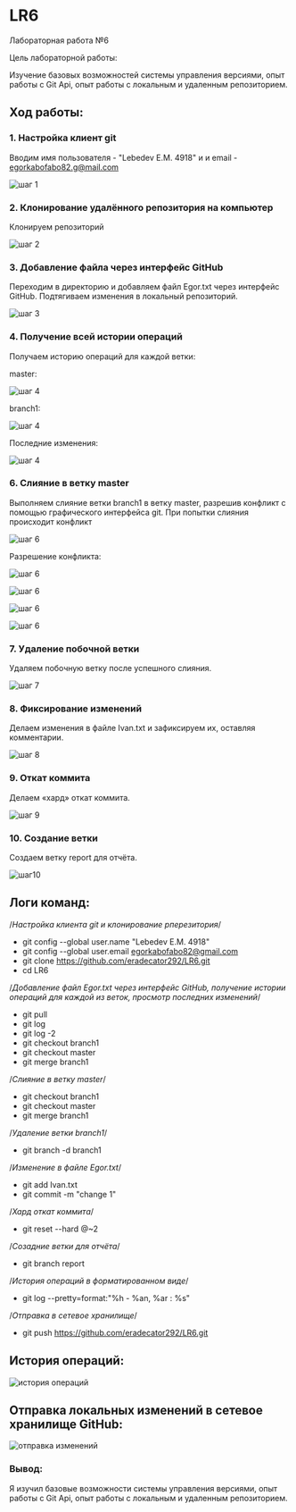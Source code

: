 # LR6

Лабораторная работа №6

Цель лабораторной работы: 

Изучение базовых возможностей системы управления версиями, опыт работы с Git Api, опыт работы с локальным и удаленным репозиторием.  

## Ход работы:  

### 1. Настройка клиент git  

Вводим имя пользователя - "Lebedev E.M. 4918" и и email - egorkabofabo82.g@mail.com 

![шаг 1](https://github.com/eradecator292/LR6/blob/report/%D0%A1%D0%BA%D1%80%D0%B8%D0%BD%D1%88%D0%BE%D1%82%D1%8B/1.jpg)  

### 2. Клонирование удалённого репозитория на компьютер  

Клонируем репозиторий 

![шаг 2](https://github.com/eradecator292/LR6/blob/report/%D0%A1%D0%BA%D1%80%D0%B8%D0%BD%D1%88%D0%BE%D1%82%D1%8B/2.jpg)

### 3. Добавление файла через интерфейс GitHub  

Переходим в директорию и добавляем файл Egor.txt через интерфейс GitHub. Подтягиваем изменения в локальный репозиторий.  

![шаг 3](https://github.com/eradecator292/LR6/blob/report/%D0%A1%D0%BA%D1%80%D0%B8%D0%BD%D1%88%D0%BE%D1%82%D1%8B/3.jpg)

### 4. Получение всей истории операций  

Получаем историю операций для каждой ветки:

master:

![шаг 4](https://github.com/eradecator292/LR6/blob/report/%D0%A1%D0%BA%D1%80%D0%B8%D0%BD%D1%88%D0%BE%D1%82%D1%8B/4.jpg)

branch1:

![шаг 4](https://github.com/eradecator292/LR6/blob/report/%D0%A1%D0%BA%D1%80%D0%B8%D0%BD%D1%88%D0%BE%D1%82%D1%8B/5.jpg)

Последние изменения:

![шаг 4](https://github.com/eradecator292/LR6/blob/report/%D0%A1%D0%BA%D1%80%D0%B8%D0%BD%D1%88%D0%BE%D1%82%D1%8B/6.jpg)

### 6. Слияние в ветку master  

Выполняем слияние ветки branch1 в ветку master, разрешив конфликт c помощью графического интерфейса git.
При попытки слияния происходит конфликт

![шаг 6](https://github.com/eradecator292/LR6/blob/report/%D0%A1%D0%BA%D1%80%D0%B8%D0%BD%D1%88%D0%BE%D1%82%D1%8B/7.jpg) 

Разрешение конфликта:

![шаг 6](https://github.com/eradecator292/LR6/blob/report/%D0%A1%D0%BA%D1%80%D0%B8%D0%BD%D1%88%D0%BE%D1%82%D1%8B/8.jpg) 

![шаг 6](https://github.com/eradecator292/LR6/blob/report/%D0%A1%D0%BA%D1%80%D0%B8%D0%BD%D1%88%D0%BE%D1%82%D1%8B/9.jpg) 

![шаг 6](https://github.com/eradecator292/LR6/blob/report/%D0%A1%D0%BA%D1%80%D0%B8%D0%BD%D1%88%D0%BE%D1%82%D1%8B/10.jpg)

![шаг 6](https://github.com/eradecator292/LR6/blob/report/%D0%A1%D0%BA%D1%80%D0%B8%D0%BD%D1%88%D0%BE%D1%82%D1%8B/11.jpg)

### 7. Удаление побочной ветки  

Удаляем побочную ветку после успешного слияния.

![шаг 7](https://github.com/eradecator292/LR6/blob/report/%D0%A1%D0%BA%D1%80%D0%B8%D0%BD%D1%88%D0%BE%D1%82%D1%8B/12.jpg) 

### 8. Фиксирование изменений  

Делаем изменения в файле Ivan.txt и зафиксируем их, оставляя комментарии.  

![шаг 8](https://github.com/eradecator292/LR6/blob/report/%D0%A1%D0%BA%D1%80%D0%B8%D0%BD%D1%88%D0%BE%D1%82%D1%8B/13.jpg)  

### 9. Откат коммита  

Делаем «хард» откат коммита.  

![шаг 9](https://github.com/eradecator292/LR6/blob/report/%D0%A1%D0%BA%D1%80%D0%B8%D0%BD%D1%88%D0%BE%D1%82%D1%8B/14.jpg)  

### 10. Создание ветки  

Создаем ветку report для отчёта.   

![шаг10](https://github.com/eradecator292/LR6/blob/report/%D0%A1%D0%BA%D1%80%D0%B8%D0%BD%D1%88%D0%BE%D1%82%D1%8B/15.jpg)

## Логи команд:  

/*Настройка клиента git и клонирование рперезитория*/

* git config --global user.name "Lebedev E.M. 4918"
* git config --global user.email egorkabofabo82@gmail.com
* git clone https://github.com/eradecator292/LR6.git
* cd LR6   
  
/*Добавление файл Egor.txt через интерфейс GitHub, получение истории операций для каждой из веток, просмотр последних изменений*/

* git pull  
* git log  
* git log -2  
* git checkout branch1  
* git checkout master  
* git merge branch1  
  
/*Cлияние в ветку master*/

* git checkout branch1  
* git checkout master  
* git merge branch1      

/*Удаление ветки branch1*/

* git branch -d branch1
    
/*Изменение в файле Egor.txt*/   
   
* git add Ivan.txt  
* git commit -m "change 1"  

/*Хард откат коммита*/

* git reset --hard @~2  

/*Созадние ветки для отчёта*/

* git branch report

/*История операций в форматированном виде*/
* git log --pretty=format:"%h - %an, %ar : %s"

/*Отправка в сетевое хранилище*/
* git push https://github.com/eradecator292/LR6.git


## История операций:  

![история операций](https://github.com/eradecator292/LR6/blob/report/%D0%A1%D0%BA%D1%80%D0%B8%D0%BD%D1%88%D0%BE%D1%82%D1%8B/16.jpg)  

## Отправка локальных изменений в сетевое хранилище GitHub:  

![отправка изменений](https://github.com/eradecator292/LR6/blob/report/%D0%A1%D0%BA%D1%80%D0%B8%D0%BD%D1%88%D0%BE%D1%82%D1%8B/17.jpg)

### Вывод:
Я изучил базовые возможности системы управления версиями, опыт работы с Git Api, опыт работы с локальным и удаленным репозиторием.  
